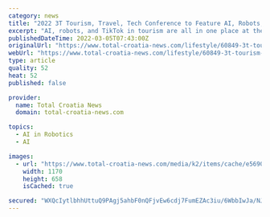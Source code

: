 ```yaml
---
category: news
title: "2022 3T Tourism, Travel, Tech Conference to Feature AI, Robots, and Tik Tok"
excerpt: "AI, robots, and TikTok in tourism are all in one place at the 2022 3T Tourism, Travel, Tech Conference in Zagreb on March 22!"
publishedDateTime: 2022-03-05T07:43:00Z
originalUrl: "https://www.total-croatia-news.com/lifestyle/60849-3t-tourism-travel-tech"
webUrl: "https://www.total-croatia-news.com/lifestyle/60849-3t-tourism-travel-tech"
type: article
quality: 52
heat: 52
published: false

provider:
  name: Total Croatia News
  domain: total-croatia-news.com

topics:
  - AI in Robotics
  - AI

images:
  - url: "https://www.total-croatia-news.com/media/k2/items/cache/e5690c5eb39a1114d882c1f4ee5f3bee_XL.jpg"
    width: 1170
    height: 658
    isCached: true

secured: "WXQcIytlbhhUttuQ9PAgj5ahbF0nQFjvEw6cdj7FumEZAc3iu/6WbbIwJa/NJrVaNbEHrbCh8APQcNmFBI8fPzBdXNGpkpHSwyJBPeSnhez/23hoT/Lxm9vy0WEZ29593W0QfSUwU2H5sJg4YYO6OUGEbFCwVi96EW0VobH98cxzrIABlUVQsKgpIg25O8N+6OPG0El3gdQmhheFuMqyY8RpHWwCzSDHFN3ZspA85MdvPodCOuaaVP8E2UGbsl8/XW8GBcI1VPvefx+kJPz5IlhXGAw/fl3I9Z22R1YqUR8jIkWoLJLjzAkjxZbY4idTlbjqotpqNxWDs61Av+B+4oiTcSfLm/MUMdRi69y2Zuk=;zZr+0UbxsPF7YEIJ8cAHTg=="
---
```


